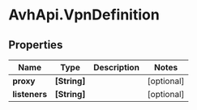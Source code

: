 # AvhApi.VpnDefinition

## Properties

Name | Type | Description | Notes
------------ | ------------- | ------------- | -------------
**proxy** | **[String]** |  | [optional] 
**listeners** | **[String]** |  | [optional] 


